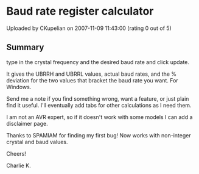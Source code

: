 # Baud rate register calculator

Uploaded by CKupelian on 2007-11-09 11:43:00 (rating 0 out of 5)

## Summary

type in the crystal frequency and the desired baud rate and click update.  

It gives the UBRRH and UBRRL values, actual baud rates, and the % deviation for the two values that bracket the baud rate you want. For Windows. 


Send me a note if you find something wrong, want a feature, or just plain find it useful. I'll eventually add tabs for other calculations as I need them.


I am not an AVR expert, so if it doesn't work with some models I can add a disclaimer page.


Thanks to SPAMIAM for finding my first bug! Now works with non-integer crystal and baud values.


Cheers!  

Charlie K.
